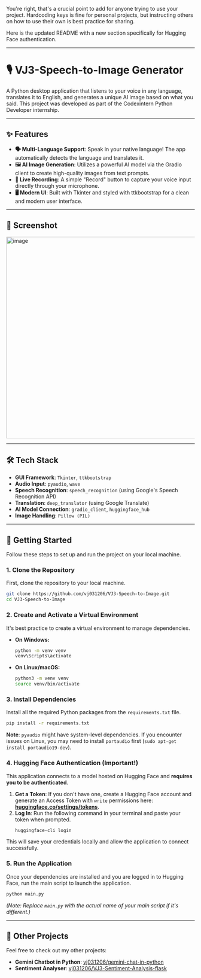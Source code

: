 You're right, that's a crucial point to add for anyone trying to use your project. Hardcoding keys is fine for personal projects, but instructing others on how to use their own is best practice for sharing.

Here is the updated README with a new section specifically for Hugging Face authentication.

-----

# 🎙️ VJ3-Speech-to-Image Generator

A Python desktop application that listens to your voice in any language, translates it to English, and generates a unique AI image based on what you said. This project was developed as part of the Codexintern Python Developer internship.

-----

## ✨ Features

  * **🗣️ Multi-Language Support**: Speak in your native language\! The app automatically detects the language and translates it.
  * **🖼️ AI Image Generation**: Utilizes a powerful AI model via the Gradio client to create high-quality images from text prompts.
  * **🔴 Live Recording**: A simple "Record" button to capture your voice input directly through your microphone.
  * **🖥️ Modern UI**: Built with Tkinter and styled with ttkbootstrap for a clean and modern user interface.

-----

## 📸 Screenshot

<img width="602" height="539" alt="image" src="https://github.com/user-attachments/assets/7da1e0da-8334-4f1c-ae3a-2b41a1be93b8" />

-----

## 🛠️ Tech Stack

  * **GUI Framework**: `Tkinter`, `ttkbootstrap`
  * **Audio Input**: `pyaudio`, `wave`
  * **Speech Recognition**: `speech_recognition` (using Google's Speech Recognition API)
  * **Translation**: `deep_translator` (using Google Translate)
  * **AI Model Connection**: `gradio_client`, `huggingface_hub`
  * **Image Handling**: `Pillow (PIL)`

-----

## 🚀 Getting Started

Follow these steps to set up and run the project on your local machine.

### 1\. Clone the Repository

First, clone the repository to your local machine.

```bash
git clone https://github.com/vj031206/VJ3-Speech-to-Image.git
cd VJ3-Speech-to-Image
```

### 2\. Create and Activate a Virtual Environment

It's best practice to create a virtual environment to manage dependencies.

  * **On Windows:**
    ```bash
    python -m venv venv
    venv\Scripts\activate
    ```
  * **On Linux/macOS:**
    ```bash
    python3 -m venv venv
    source venv/bin/activate
    ```

### 3\. Install Dependencies

Install all the required Python packages from the `requirements.txt` file.

```bash
pip install -r requirements.txt
```

**Note**: `pyaudio` might have system-level dependencies. If you encounter issues on Linux, you may need to install `portaudio` first (`sudo apt-get install portaudio19-dev`).

### 4\. Hugging Face Authentication (Important\!)

This application connects to a model hosted on Hugging Face and **requires you to be authenticated**.

1.  **Get a Token**: If you don't have one, create a Hugging Face account and generate an Access Token with `write` permissions here: **[huggingface.co/settings/tokens](https://huggingface.co/settings/tokens)**.
2.  **Log In**: Run the following command in your terminal and paste your token when prompted.
    ```bash
    huggingface-cli login
    ```

This will save your credentials locally and allow the application to connect successfully.

### 5\. Run the Application

Once your dependencies are installed and you are logged in to Hugging Face, run the main script to launch the application.

```bash
python main.py
```

*(Note: Replace `main.py` with the actual name of your main script if it's different.)*

-----

## 📁 Other Projects

Feel free to check out my other projects:

  * **Gemini Chatbot in Python**: [vj031206/gemini-chat-in-python](https://github.com/vj031206/gemini-chat-in-python.git)
  * **Sentiment Analyser**: [vj031206/VJ3-Sentiment-Analysis-flask](https://github.com/vj031206/VJ3-Sentiment-Analysis-flask.git)
